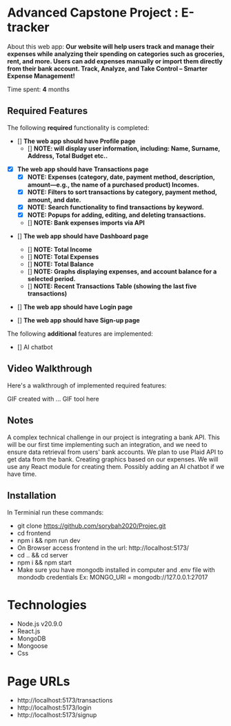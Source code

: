 # Advanced Capstone Project : E-tracker

About this web app: **Our website will help users track and manage their expenses while analyzing their spending on categories such as groceries, rent, and more. Users can add expenses manually or import them directly from their bank account. Track, Analyze, and Take Control – Smarter Expense Management!**

Time spent: **4** months

## Required Features

The following **required** functionality is completed:

- [] **The web app should have Profile page**
  - [] **NOTE: will display user information, including: Name, Surname, Address, Total Budget etc..**
- [x] **The web app should have Transactions page**
  - [x] **NOTE: Expenses (category, date, payment method, description, amount—e.g., the name of a purchased product) Incomes.**
  - [x] **NOTE: Filters to sort transactions by category, payment method, amount, and date.**
  - [x] **NOTE: Search functionality to find transactions by keyword.**
  - [x] **NOTE: Popups for adding, editing, and deleting transactions.**
  - [] **NOTE: Bank expenses imports via API**
- [] **The web app should have Dashboard page**

  - [] **NOTE: Total Income**
  - [] **NOTE: Total Expenses**
  - [] **NOTE: Total Balance**
  - [] **NOTE: Graphs displaying expenses, and account balance for a selected period.**
  - [] **NOTE: Recent Transactions Table (showing the last five transactions)**

- [] **The web app should have Login page**
- [] **The web app should have Sign-up page**

The following **additional** features are implemented:

- [] AI chatbot

## Video Walkthrough

Here's a walkthrough of implemented required features:

GIF created with ... GIF tool here

## Notes

A complex technical challenge in our project is integrating a bank API. This will be our first time implementing such an integration, and we need to ensure data retrieval from users' bank accounts. We plan to use Plaid API to get data from the bank.
Creating graphics based on our expenses. We will use any React module for creating them.
Possibly adding an AI chatbot if we have time.

## Installation

In Terminial run these commands:

- git clone https://github.com/sorybah2020/Projec.git
- cd frontend
- npm i && npm run dev
- On Browser access frontend in the url: http://localhost:5173/
- cd .. && cd server
- npm i && npm start
- Make sure you have mongodb installed in computer and .env file with mondodb credentials Ex: MONGO_URI = mongodb://127.0.0.1:27017

# Technologies

- Node.js v20.9.0
- React.js
- MongoDB
- Mongoose
- Css

# Page URLs

- http://localhost:5173/transactions
- http://localhost:5173/login
- http://localhost:5173/signup
